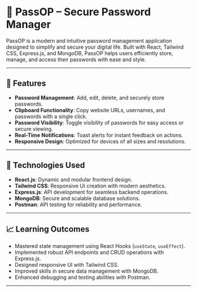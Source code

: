 
# 🚀 PassOP – Secure Password Manager

PassOP is a modern and intuitive password management application designed to simplify and secure your digital life. Built with React, Tailwind CSS, Express.js, and MongoDB, PassOP helps users efficiently store, manage, and access their passwords with ease and style.

---

## 🔑 Features

- **Password Management**: Add, edit, delete, and securely store passwords.
- **Clipboard Functionality**: Copy website URLs, usernames, and passwords with a single click.
- **Password Visibility**: Toggle visibility of passwords for easy access or secure viewing.
- **Real-Time Notifications**: Toast alerts for instant feedback on actions.
- **Responsive Design**: Optimized for devices of all sizes and resolutions.

---

## 📌 Technologies Used

- **React.js**: Dynamic and modular frontend design.
- **Tailwind CSS**: Responsive UI creation with modern aesthetics.
- **Express.js**: API development for seamless backend operations.
- **MongoDB**: Secure and scalable database solutions.
- **Postman**: API testing for reliability and performance.

---

## 📈 Learning Outcomes

- Mastered state management using React Hooks (`useState`, `useEffect`).
- Implemented robust API endpoints and CRUD operations with Express.js.
- Designed responsive UI with Tailwind CSS.
- Improved skills in secure data management with MongoDB.
- Enhanced debugging and testing abilities with Postman.

---

